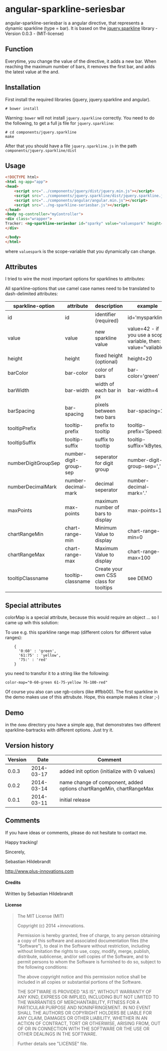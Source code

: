 angular-sparkline-seriesbar
================

angular-sparkline-seriesbar is a angular directive, that represents a dynamic sparkline (type = bar). It is based on the [jquery.sparkline](http://omnipotent.net/jquery.sparkline) library - Version 0.0.3 - (MIT-license)

## Function

Everytime, you change the value of the directive, it adds a new bar. When reaching the maximum number of bars, it removes the first bar, and adds the latest value at the and.   

## Installation

First install the required libraries (jquery, jquery.sparkline and angular).

```
# bower install
```

Warning: ```bower``` will not install ```jquery.sparkline``` correctly. You need to do the following, to get a full js file for ```jquery.sparkline```:

```
# cd components/jquery.sparkline
make
```

After that you should have a file ```jquery.sparkline.js``` in the path ```components/jquery.sparkline/dist```

## Usage

```html
<!DOCTYPE html>
<html ng-app="app">
<head>
    <script src="../components/jquery/dist/jquery.min.js"></script>
    <script src="../components/jquery.sparkline/dist/jquery.sparkline.js"></script>
    <script src="../components/angular/angular.min.js"></script>
    <script src="../ng-sparkline-seriesbar.js"></script>
</head>
<body ng-controller="myController">
<div class="wrapper">   
Tracker: <ng-sparkline-seriesbar id="sparky" value="valuespark" height=20 max-points=20></ng-sparkline-seriesbar>
</div>

</body>
</html>
```

where ```valuespark``` is the scope-variable that you dynamically can change.

## Attributes

I tried to wire the most important options for sparklines to attributes:

All sparkline-options that use camel case names need to be translated to dash-delimited attributes:

sparkline-option | attribute | description | example
---|---|---|---
id|id|identifier (required)|id='mysparkline'
value|value|new sparkline value|value=42 - if you use a scope variable, then: value="valiable"
height|height|fixed height (optional)|height=20
barColor|bar-color|color of bars|bar-color='green'
barWidth|bar-width|width of each bar in px|bar-width=4
barSpacing|bar-spacing|pixels between two bars|bar-spacing=1
tooltipPrefix|tooltip-prefix|prefix to tooltip|tooltip-prefix='Speed:'
tooltipSuffix|tooltip-suffix|suffix to tooltip|tooltip-suffix='kBytes/s'
numberDigitGroupSep|number-digit-group-sep|seperator for digit group|number-digit-group-sep=','
numberDecimalMark|number-decimal-mark|decimal seperator|number-decimal-mark='.'
maxPoints|max-points|maximum number of bars to display|max-points=10
chartRangeMin|chart-range-min|Minimum Value to display|chart-range-min=0
chartRangeMax|chart-range-max|Maximum Value to display|chart-range-max=100
tooltipClassname|tooltip-classname|Create your own CSS class for tooltips|see DEMO


## Special attributes

colorMap is a special attribute, because this would require an object ... so I came up wih this solution:

To use e.g. this sparkline range map (different colors for different value ranges):

```
	{
      '0:60' : 'green',
      '61:75' : 'yellow',
      '75:' : 'red'
    }
```

you need to transfor it to a string like the following:

```
color-map="0-60-green 61-75-yellow 76-100-red"
```

Of course you also can use rgb-colors (like #ffbb00). The first sparkline in the demo makes use of this attrubute. Hope, this example makes it clear ;-)

## Demo

in the ```demo``` directory you have a simple app, that demonstrates two different sparkline-bartracks with different options. Just try it.

## Version history

| Version        | Date           | Comment  |
| -------------- | -------------- | -------- |
| 0.0.3          | 2014-03-17     | added init option (initialize with 0 values) |
| 0.0.2          | 2014-03-14     | name change of component, added options chartRangeMin, chartRangeMax |
| 0.0.1          | 2014-03-11     | initial release |

## Comments

If you have ideas or comments, please do not hesitate to contact me.


Happy tracking!

Sincerely,

Sebastian Hildebrandt

http://www.plus-innovations.com


#### Credits

Written by Sebastian Hildebrandt

#### License

>The MIT License (MIT)
>
>Copyright (c) 2014 +innovations.
>
>Permission is hereby granted, free of charge, to any person obtaining a copy
>of this software and associated documentation files (the "Software"), to deal
>in the Software without restriction, including without limitation the rights
>to use, copy, modify, merge, publish, distribute, sublicense, and/or sell
>copies of the Software, and to permit persons to whom the Software is
>furnished to do so, subject to the following conditions:
>
>The above copyright notice and this permission notice shall be included in
>all copies or substantial portions of the Software.
>
>THE SOFTWARE IS PROVIDED "AS IS", WITHOUT WARRANTY OF ANY KIND, EXPRESS OR
>IMPLIED, INCLUDING BUT NOT LIMITED TO THE WARRANTIES OF MERCHANTABILITY,
>FITNESS FOR A PARTICULAR PURPOSE AND NONINFRINGEMENT. IN NO EVENT SHALL THE
>AUTHORS OR COPYRIGHT HOLDERS BE LIABLE FOR ANY CLAIM, DAMAGES OR OTHER
>LIABILITY, WHETHER IN AN ACTION OF CONTRACT, TORT OR OTHERWISE, ARISING FROM,
>OUT OF OR IN CONNECTION WITH THE SOFTWARE OR THE USE OR OTHER DEALINGS IN
>THE SOFTWARE.
> 
>Further details see "LICENSE" file.


